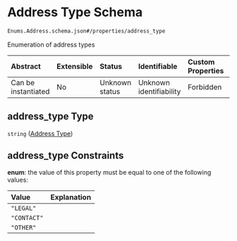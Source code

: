 # Address Type Schema

```txt
Enums.Address.schema.json#/properties/address_type
```

Enumeration of address types

| Abstract            | Extensible | Status         | Identifiable            | Custom Properties | Additional Properties | Access Restrictions | Defined In                                                                          |
| :------------------ | :--------- | :------------- | :---------------------- | :---------------- | :-------------------- | :------------------ | :---------------------------------------------------------------------------------- |
| Can be instantiated | No         | Unknown status | Unknown identifiability | Forbidden         | Allowed               | none                | [Address.schema.json\*](../schema/types/Address.schema.json "open original schema") |

## address_type Type

`string` ([Address Type](address-properties-address-type.md))

## address_type Constraints

**enum**: the value of this property must be equal to one of the following values:

| Value       | Explanation |
| :---------- | :---------- |
| `"LEGAL"`   |             |
| `"CONTACT"` |             |
| `"OTHER"`   |             |
